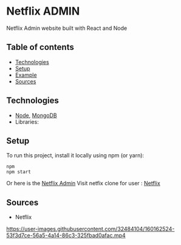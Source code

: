 # Netflix ADMIN

Netflix Admin website built with React and Node

## Table of contents

- [Technologies](#technologies)
- [Setup](#setup)
- [Example](#example)
- [Sources](#sources)

## Technologies

- [Node](https://github.com/nodejs/node), [MongoDB](https://www.mongodb.com/)
- Libraries:

## Setup

To run this project, install it locally using npm (or yarn):

```
npm
npm start
```

Or here is the [Netflix Admin](https://netflixtht.herokuapp.com/)
Visit netfix clone for user : [Netflix](https://netflixtht.herokuapp.com/)

## Sources

- Netflix

https://user-images.githubusercontent.com/32484104/160162524-53f3d7ce-56a5-4a14-86c3-325fbad0afac.mp4

